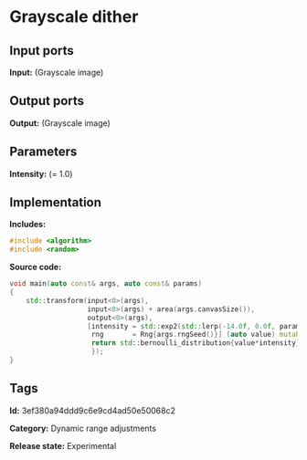 # Grayscale dither

## Input ports

__Input:__ (Grayscale image)

## Output ports

__Output:__ (Grayscale image)

## Parameters

__Intensity:__ (= 1.0)

## Implementation

__Includes:__

```c++
#include <algorithm>
#include <random>
```

__Source code:__

```c++
void main(auto const& args, auto const& params)
{
	std::transform(input<0>(args),
	               input<0>(args) + area(args.canvasSize()),
	               output<0>(args),
	               [intensity = std::exp2(std::lerp(-14.0f, 0.0f, param<Str{"Intensity"}>(params).value())),
	                rng       = Rng{args.rngSeed()}] (auto value) mutable {
	                return std::bernoulli_distribution{value*intensity}(rng);
	                });
}
```

## Tags

__Id:__ 3ef380a94ddd9c6e9cd4ad50e50068c2

__Category:__ Dynamic range adjustments

__Release state:__ Experimental